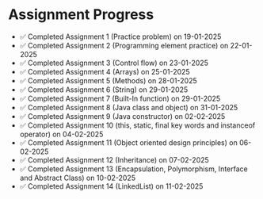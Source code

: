 # Assignment Progress

- ✅ Completed Assignment 1 (Practice problem) on 19-01-2025
- ✅ Completed Assignment 2 (Programming element practice) on 22-01-2025
- ✅ Completed Assignment 3 (Control flow) on 23-01-2025
- ✅ Completed Assignment 4 (Arrays) on 25-01-2025
- ✅ Completed Assignment 5 (Methods) on 28-01-2025
- ✅ Completed Assignment 6 (String) on 29-01-2025
- ✅ Completed Assignment 7 (Built-In function) on 29-01-2025
- ✅ Completed Assignment 8 (Java class and object) on 31-01-2025
- ✅ Completed Assignment 9 (Java constructor) on 02-02-2025
- ✅ Completed Assignment 10 (this, static, final key words and instanceof operator) on 04-02-2025
- ✅ Completed Assignment 11 (Object oriented design principles) on 06-02-2025
- ✅ Completed Assignment 12 (Inheritance) on 07-02-2025
- ✅ Completed Assignment 13 (Encapsulation, Polymorphism, Interface and Abstract Class) on 10-02-2025
- ✅ Completed Assignment 14 (LinkedList) on 11-02-2025
